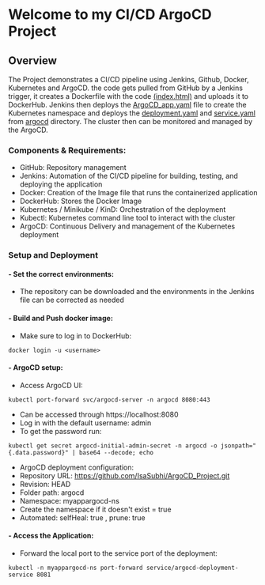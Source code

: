 # Welcome to my CI/CD ArgoCD Project
## Overview
The Project demonstrates a CI/CD pipeline using Jenkins, Github, Docker, Kubernetes and ArgoCD. the code gets pulled from GitHub by a Jenkins trigger, it creates a Dockerfile with the code [(index.html)](index.html) and uploads it to DockerHub. Jenkins then deploys the [ArgoCD_app.yaml](argocd_app.yaml) file to create the Kubernetes namespace and deploys the [deployment.yaml](./argocd/deployment.yaml) and [service.yaml](./argocd/service.yaml) from [argocd](./argocd/) directory. The cluster then can be monitored and managed by the ArgoCD.

### Components & Requirements:
- GitHub: Repository management
- Jenkins: Automation of the CI/CD pipeline for building, testing, and deploying the application
- Docker: Creation of the Image file that runs the containerized application
- DockerHub: Stores the Docker Image
- Kubernetes / Minikube / KinD: Orchestration of the deployment
- Kubectl: Kubernetes command line tool to interact with the cluster
- ArgoCD: Continuous Delivery and management of the Kubernetes deployment

### Setup and Deployment
#### - Set the correct environments:
- The repository can be downloaded and the environments in the Jenkins file can be corrected as needed
#### - Build and Push docker image:
-  Make sure to log in to DockerHub:
```
docker login -u <username>
```
#### - ArgoCD setup:
- Access ArgoCD UI:
```
kubectl port-forward svc/argocd-server -n argocd 8080:443
```
 - Can be accessed through https://localhost:8080
 - Log in with the default username: admin
 - To get the password run:
```
kubectl get secret argocd-initial-admin-secret -n argocd -o jsonpath="{.data.password}" | base64 --decode; echo
```
- ArgoCD deployment configuration:
 - Repository URL: https://github.com/IsaSubhi/ArgoCD_Project.git
 - Revision: HEAD
 - Folder path: argocd
 - Namespace: myappargocd-ns
 - Create the namespace if it doesn't exist = true
 - Automated: selfHeal: true , prune: true

#### - Access the Application:
 - Forward the local port to the service port of the deployment:
```
kubectl -n myappargocd-ns port-forward service/argocd-deployment-service 8081
```

